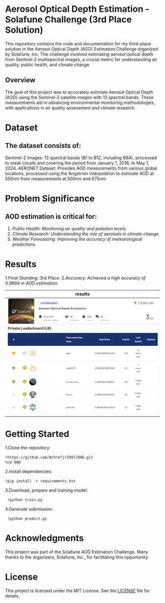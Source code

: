 # Aerosol Optical Depth Estimation - Solafune Challenge (3rd Place Solution)

This repository contains the code and documentation for my third-place solution in the Aerosol Optical Depth (AOD) Estimation Challenge organized by Solafune,
Inc. The challenge involved estimating aerosol optical depth from Sentinel-2 multispectral images, a crucial metric for understanding air quality, 
public health, and climate change.

## Overview

The goal of this project was to accurately estimate Aerosol Optical Depth (AOD) using the Sentinel-2 satellite images with 13 spectral bands. 
These measurements aid in advancing environmental monitoring methodologies, with applications in air quality assessment and climate research.

# Dataset
## The dataset consists of:

Sentinel-2 Images: 13 spectral bands (B1 to B12, including B8A), processed to mask clouds and covering the period from January 1, 2016, to May 1, 2024.
AERONET Dataset: Provides AOD measurements from various global locations, processed using the Angstrom interpolation to estimate AOD at 550nm from measurements at 500nm and 675nm.

# Problem Significance
## AOD estimation is critical for:

1. *Public Health: Monitoring air quality and pollution levels.*
2. *Climate Research: Understanding the role of aerosols in climate change.*
3. *Weather Forecasting: Improving the accuracy of meteorological predictions.*
    
# Results
1.*Final Standing: 3rd Place.*
2.*Accuracy: Achieved a high accuracy of 0.9894 in AOD estimation.*
    
| results |
|------------------|
|![results](assets/assets1.png) |
|![results](assets/assets2.png) |

# Getting Started

1.Clone the repository:

    !https://github.com/Achrefjr1997/OAD.git
    %cd OAD
    
2.Install dependencies:

    !pip install -r requirements.txt
    
3.Download, prepare and training model:

     !python train.py 
            
4.Generate submission:

     !python predict.py 

# Acknowledgments

This project was part of the Solafune AOD Estimation Challenge. Many thanks to the organizers, Solafune, Inc., for facilitating this opportunity.

# License
This project is licensed under the MIT License. See the [LICENSE](LICENSE)  file for details.
